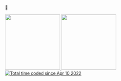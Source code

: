 👋 
<div>
<a href="https://github.com/Xandebrabe">
<img height="180em" src="https://github-readme-stats.vercel.app/api/top-langs/?username=Xandebrabe&layout=compact&langs_count=7&theme=dracula"/>
<img height="180em" src="https://github-readme-stats.vercel.app/api?username=Xandebrabe&show_icons=true&theme=dracula&include_all_commits=true&count_private=true"/>
</div>
<a href="https://wakatime.com/@aab15758-d83f-47ac-964b-8bfde3b33a58"><img src="https://wakatime.com/badge/user/aab15758-d83f-47ac-964b-8bfde3b33a58.svg" alt="Total time coded since Apr 10 2022" /></a>
  

